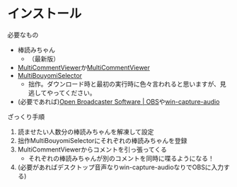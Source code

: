 # インストール

必要なもの
- 棒読みちゃん
    - （最新版）
- [MultiCommentViewer](https://develop-kui.com/blog/multicommentviewer-download/)か[MultiCommentViewer](https://ryu-s.github.io/app/multicommentviewer)
- [MultiBouyomiSelector](https://github.com/kure3rd/MultiBouyomiSelector/releases)
    - 拙作。ダウンロード時と最初の実行時に色々言われると思いますが、見逃してやってください。
- (必要であれば)[Open Broadcaster Software \| OBS](https://obsproject.com/)や[win\-capture\-audio](https://obsproject.com/forum/resources/win-capture-audio.1338/)

ざっくり手順

1. 読ませたい人数分の棒読みちゃんを解凍して設定
1. 拙作MultiBouyomiSelectorにそれぞれの棒読みちゃんを登録
1. MultiCommentViewerからコメントを引っ張ってくる
    - それぞれの棒読みちゃんが別のコメントを同時に喋るようになる！
1. (必要があればデスクトップ音声なりwin-capture-audioなりでOBSに入力する)
